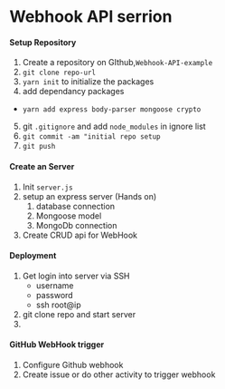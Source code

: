 # Webhook API serrion

#### Setup Repository
 1. Create a repository on GIthub,`Webhook-API-example`
 2. `git clone repo-url`
 3. `yarn init` to initialize the packages
 4. add dependancy packages
   - `yarn add express body-parser mongoose crypto`
 5. git `.gitignore` and add `node_modules` in ignore list
 6. `git commit -am "initial repo setup`
 7. `git push`

#### Create an Server
 1. Init `server.js`
 2. setup an express server  (Hands on)
    1. database connection
    2. Mongoose model
    3. MongoDb connection
 3. Create CRUD api for WebHook

#### Deployment
  1. Get login into server via SSH
      - username
      - password
      - ssh root@ip
  2. git clone repo and start server
  3. 

#### GitHub WebHook trigger
 1. Configure Github webhook
 2. Create issue or do other activity to trigger webhook

